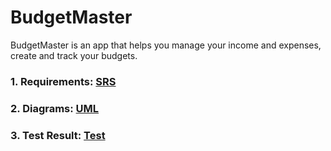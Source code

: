 # BudgetMaster

BudgetMaster is an app that helps you manage your income and expenses, create and track your budgets.

### 1. Requirements: [SRS](https://github.com/mikhailkaravai/BudgetMaster/blob/main/Documentation/SRS.md)

### 2. Diagrams: [UML](https://github.com/mikhailkaravai/BudgetMaster/blob/main/Documentation/UML)

### 3. Test Result: [Test](https://github.com/mikhailkaravai/BudgetMaster/blob/main/Documentation/Tests.md)
